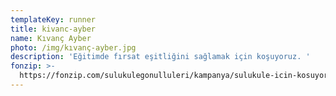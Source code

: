 ```yaml
---
templateKey: runner
title: kivanc-ayber
name: Kıvanç Ayber
photo: /img/kıvanç-ayber.jpg
description: 'Eğitimde fırsat eşitliğini sağlamak için koşuyoruz. '
fonzip: >-
  https://fonzip.com/sulukulegonulluleri/kampanya/sulukule-icin-kosuyorum--okulu-terki-onluyorum--6
---
```


